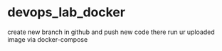 # devops_lab_docker
create new branch in github and push new code there
run ur uploaded image via docker-compose